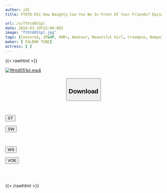 ```yaml
---
author: j91
title: FTHTD-051 How Naughty Can You Be In Front Of Your Friends? Episode6 Feat.FALENOTUBE

url: /v/fthtd051pl
date: 2024-03-19T15:00:00Z
image: "fthtd051pl.jpg"
tags: [Censored, 3P&4P, 4HR+, Amateur, Beautiful Girl, Creampie, Nampa]
maker: [ FALENO TUBE]
actress: [ ]
---
```



{{< rawhtml >}}

<div class="video" data-videoid="vzRKwVPZOZu4y76">
    <a href="javascript:;">
        <img src="/v/fthtd051pl/fthtd051pl.jpg" width="WIDTH" height="HEIGHT" alt="fthtd051pl.mp4" loading="lazy">
    </a>
</div>

<script type="text/javascript" src="https://j91.asia/asset/on-demand-st.js"></script>

<br>
  <link rel="stylesheet" href="https://j91.asia/asset/bs5.css">
  
  <center>
  <button class="btn btn-primary" type="button" data-bs-toggle="collapse" data-bs-target=".multi-collapse" aria-expanded="false" aria-controls="multiCollapseExample1 multiCollapseExample2"><h2>Download</h2></button></center>
</p>
<div class="row">
  <div class="col">
    <div class="collapse multi-collapse" id="multiCollapseExample1">
      <div class="card card-body">
	      	      <br>
<div class="buttons">  
<p><a href="https://streamtape.to/v/vzRKwVPZOZu4y76" target="_blank"><button class="btn-hover color-3"><i class="fa fa-download"></i> ST</button></a></p>
<p><a href="https://asnwish.com/elmck74jmvnv" target="_blank"><button class="btn-hover color-2"><i class="fa fa-download"></i> SW</button></a></p></div>
    </div>
  </div>
</div>
  <div class="col">
    <div class="collapse multi-collapse" id="multiCollapseExample2">
      <div class="card card-body">
	      <br>
<div class="buttons">
<p><a href="https://wolfstream.tv/84ot0076db8v"><button class="btn-hover color-9"><i class="fa fa-download"></i> WS</button></a></p>
<p><a href="https://voe.sx/bkozpvrhs5s4"><button class="btn-hover color-8"><i class="fa fa-download"></i> VOE</button></a></p></div>
<br><br>
      </div>
    </div>
  </div>
</div>

{{< /rawhtml >}}